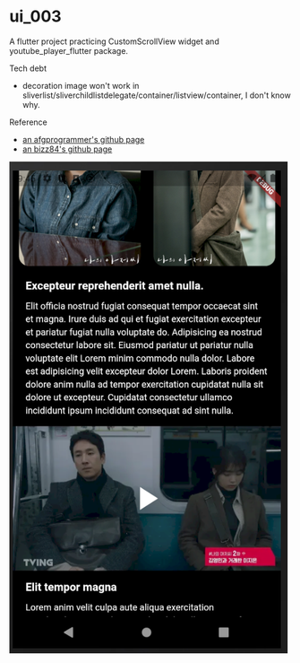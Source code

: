 # ui_003

A flutter project practicing CustomScrollView widget and youtube_player_flutter package.

Tech debt

* decoration image won't work in sliverlist/sliverchildlistdelegate/container/listview/container, I don't know why.

Reference

* [an afgprogrammer's github page](https://github.com/afgprogrammer/Flutter-actors-profile-app-ui)
* [an bizz84's github page](https://github.com/bizz84/slivers_demo_flutter)

![HomePage](home_page.png)